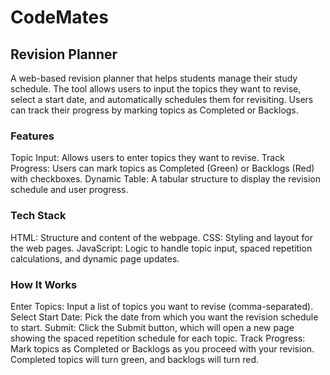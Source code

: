 # CodeMates
## Revision Planner
A web-based revision planner that helps students manage their study schedule. The tool allows users to input the topics they want to revise, select a start date, and automatically schedules them for revisiting. Users can track their progress by marking topics as Completed or Backlogs.

### Features
Topic Input: Allows users to enter topics they want to revise.
Track Progress: Users can mark topics as Completed (Green) or Backlogs (Red) with checkboxes.
Dynamic Table: A tabular structure to display the revision schedule and user progress.

### Tech Stack
HTML: Structure and content of the webpage.
CSS: Styling and layout for the web pages.
JavaScript: Logic to handle topic input, spaced repetition calculations, and dynamic page updates.

### How It Works
Enter Topics: Input a list of topics you want to revise (comma-separated).
Select Start Date: Pick the date from which you want the revision schedule to start.
Submit: Click the Submit button, which will open a new page showing the spaced repetition schedule for each topic.
Track Progress: Mark topics as Completed or Backlogs as you proceed with your revision. Completed topics will turn green, and backlogs will turn red.

